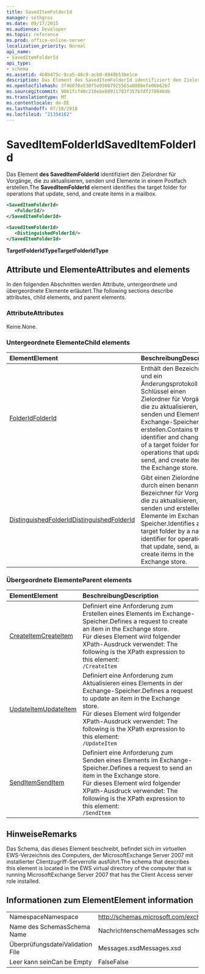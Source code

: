 ```yaml
---
title: SavedItemFolderId
manager: sethgros
ms.date: 09/17/2015
ms.audience: Developer
ms.topic: reference
ms.prod: office-online-server
localization_priority: Normal
api_name:
- SavedItemFolderId
api_type:
- schema
ms.assetid: 4b8b475c-9ca5-48c9-acb0-8848b53be1ce
description: Das Element des SavedItemFolderId identifiziert den Zielordner für Vorgänge, die zu aktualisieren, senden und Elemente in einem Postfach erstellen.
ms.openlocfilehash: 3f46070a538f5e03007925565a8888efe06b62b7
ms.sourcegitcommit: 9061fcf40c218ebe88911783f357b7df278846db
ms.translationtype: MT
ms.contentlocale: de-DE
ms.lasthandoff: 07/28/2018
ms.locfileid: "21354162"
---
```

# <a name="saveditemfolderid"></a><span data-ttu-id="2d490-103">SavedItemFolderId</span><span class="sxs-lookup"><span data-stu-id="2d490-103">SavedItemFolderId</span></span>

<span data-ttu-id="2d490-104">Das Element **des SavedItemFolderId** identifiziert den Zielordner für Vorgänge, die zu aktualisieren, senden und Elemente in einem Postfach erstellen.</span><span class="sxs-lookup"><span data-stu-id="2d490-104">The **SavedItemFolderId** element identifies the target folder for operations that update, send, and create items in a mailbox.</span></span> 
  
```xml
<SavedItemFolderId>
   <FolderId/>
</SavedItemFolderId>
```

```xml
<SavedItemFolderId>
   <DistinguishedFolderId/>
</SavedItemFolderId>
```

<span data-ttu-id="2d490-105">**TargetFolderIdType**</span><span class="sxs-lookup"><span data-stu-id="2d490-105">**TargetFolderIdType**</span></span>

## <a name="attributes-and-elements"></a><span data-ttu-id="2d490-106">Attribute und Elemente</span><span class="sxs-lookup"><span data-stu-id="2d490-106">Attributes and elements</span></span>

<span data-ttu-id="2d490-107">In den folgenden Abschnitten werden Attribute, untergeordnete und übergeordnete Elemente erläutert.</span><span class="sxs-lookup"><span data-stu-id="2d490-107">The following sections describe attributes, child elements, and parent elements.</span></span>
  
### <a name="attributes"></a><span data-ttu-id="2d490-108">Attribute</span><span class="sxs-lookup"><span data-stu-id="2d490-108">Attributes</span></span>

<span data-ttu-id="2d490-109">Keine.</span><span class="sxs-lookup"><span data-stu-id="2d490-109">None.</span></span>
  
### <a name="child-elements"></a><span data-ttu-id="2d490-110">Untergeordnete Elemente</span><span class="sxs-lookup"><span data-stu-id="2d490-110">Child elements</span></span>

|<span data-ttu-id="2d490-111">**Element**</span><span class="sxs-lookup"><span data-stu-id="2d490-111">**Element**</span></span>|<span data-ttu-id="2d490-112">**Beschreibung**</span><span class="sxs-lookup"><span data-stu-id="2d490-112">**Description**</span></span>|
|:-----|:-----|
|[<span data-ttu-id="2d490-113">FolderId</span><span class="sxs-lookup"><span data-stu-id="2d490-113">FolderId</span></span>](folderid.md) <br/> |<span data-ttu-id="2d490-114">Enthält den Bezeichner und ein Änderungsprotokoll Schlüssel einen Zielordner für Vorgänge, die zu aktualisieren, senden und Elemente im Exchange-Speicher zu erstellen.</span><span class="sxs-lookup"><span data-stu-id="2d490-114">Contains the identifier and change key of a target folder for operations that update, send, and create items in the Exchange store.</span></span>  <br/> |
|[<span data-ttu-id="2d490-115">DistinguishedFolderId</span><span class="sxs-lookup"><span data-stu-id="2d490-115">DistinguishedFolderId</span></span>](distinguishedfolderid.md) <br/> |<span data-ttu-id="2d490-116">Gibt einen Zielordner durch einen benannten Bezeichner für Vorgänge, die zu aktualisieren, senden und erstellen Sie Elemente im Exchange-Speicher.</span><span class="sxs-lookup"><span data-stu-id="2d490-116">Identifies a target folder by a named identifier for operations that update, send, and create items in the Exchange store.</span></span>  <br/> |
   
### <a name="parent-elements"></a><span data-ttu-id="2d490-117">Übergeordnete Elemente</span><span class="sxs-lookup"><span data-stu-id="2d490-117">Parent elements</span></span>

|<span data-ttu-id="2d490-118">**Element**</span><span class="sxs-lookup"><span data-stu-id="2d490-118">**Element**</span></span>|<span data-ttu-id="2d490-119">**Beschreibung**</span><span class="sxs-lookup"><span data-stu-id="2d490-119">**Description**</span></span>|
|:-----|:-----|
|[<span data-ttu-id="2d490-120">CreateItem</span><span class="sxs-lookup"><span data-stu-id="2d490-120">CreateItem</span></span>](createitem.md) <br/> |<span data-ttu-id="2d490-121">Definiert eine Anforderung zum Erstellen eines Elements im Exchange-Speicher.</span><span class="sxs-lookup"><span data-stu-id="2d490-121">Defines a request to create an item in the Exchange store.</span></span>  <br/> <span data-ttu-id="2d490-122">Für dieses Element wird folgender XPath-Ausdruck verwendet: </span><span class="sxs-lookup"><span data-stu-id="2d490-122">The following is the XPath expression to this element:</span></span>  <br/>  `/CreateItem` <br/> |
|[<span data-ttu-id="2d490-123">UpdateItem</span><span class="sxs-lookup"><span data-stu-id="2d490-123">UpdateItem</span></span>](updateitem.md) <br/> |<span data-ttu-id="2d490-124">Definiert eine Anforderung zum Aktualisieren eines Elements in der Exchange-Speicher.</span><span class="sxs-lookup"><span data-stu-id="2d490-124">Defines a request to update an item in the Exchange store.</span></span>  <br/> <span data-ttu-id="2d490-125">Für dieses Element wird folgender XPath-Ausdruck verwendet: </span><span class="sxs-lookup"><span data-stu-id="2d490-125">The following is the XPath expression to this element:</span></span>  <br/>  `/UpdateItem` <br/> |
|[<span data-ttu-id="2d490-126">SendItem</span><span class="sxs-lookup"><span data-stu-id="2d490-126">SendItem</span></span>](senditem.md) <br/> |<span data-ttu-id="2d490-127">Definiert eine Anforderung zum Senden eines Elements im Exchange-Speicher.</span><span class="sxs-lookup"><span data-stu-id="2d490-127">Defines a request to send an item in the Exchange store.</span></span>  <br/> <span data-ttu-id="2d490-128">Für dieses Element wird folgender XPath-Ausdruck verwendet: </span><span class="sxs-lookup"><span data-stu-id="2d490-128">The following is the XPath expression to this element:</span></span>  <br/>  `/SendItem` <br/> |
   
## <a name="remarks"></a><span data-ttu-id="2d490-129">Hinweise</span><span class="sxs-lookup"><span data-stu-id="2d490-129">Remarks</span></span>

<span data-ttu-id="2d490-130">Das Schema, das dieses Element beschreibt, befindet sich im virtuellen EWS-Verzeichnis des Computers, der MicrosoftExchange Server 2007 mit installierter Clientzugriff-Serverrolle ausführt.</span><span class="sxs-lookup"><span data-stu-id="2d490-130">The schema that describes this element is located in the EWS virtual directory of the computer that is running MicrosoftExchange Server 2007 that has the Client Access server role installed.</span></span>
  
## <a name="element-information"></a><span data-ttu-id="2d490-131">Informationen zum Element</span><span class="sxs-lookup"><span data-stu-id="2d490-131">Element information</span></span>

|||
|:-----|:-----|
|<span data-ttu-id="2d490-132">Namespace</span><span class="sxs-lookup"><span data-stu-id="2d490-132">Namespace</span></span>  <br/> |http://schemas.microsoft.com/exchange/services/2006/messages  <br/> |
|<span data-ttu-id="2d490-133">Name des Schemas</span><span class="sxs-lookup"><span data-stu-id="2d490-133">Schema Name</span></span>  <br/> |<span data-ttu-id="2d490-134">Nachrichtenschema</span><span class="sxs-lookup"><span data-stu-id="2d490-134">Messages schema</span></span>  <br/> |
|<span data-ttu-id="2d490-135">Überprüfungsdatei</span><span class="sxs-lookup"><span data-stu-id="2d490-135">Validation File</span></span>  <br/> |<span data-ttu-id="2d490-136">Messages.xsd</span><span class="sxs-lookup"><span data-stu-id="2d490-136">Messages.xsd</span></span>  <br/> |
|<span data-ttu-id="2d490-137">Leer kann sein</span><span class="sxs-lookup"><span data-stu-id="2d490-137">Can be Empty</span></span>  <br/> |<span data-ttu-id="2d490-138">False</span><span class="sxs-lookup"><span data-stu-id="2d490-138">False</span></span>  <br/> |
   

